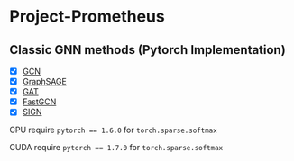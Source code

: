 # Project-Prometheus

## Classic GNN methods (Pytorch Implementation)

- [x] [GCN](https://arxiv.org/abs/1609.02907)
- [x] [GraphSAGE](https://arxiv.org/abs/1706.02216)
- [x] [GAT](https://arxiv.org/abs/1710.10903)
- [x] [FastGCN](https://arxiv.org/abs/1801.10247)
- [x] [SIGN](https://arxiv.org/abs/2004.11198)

CPU require `pytorch == 1.6.0` for `torch.sparse.softmax`

CUDA require `pytorch == 1.7.0` for `torch.sparse.softmax`
